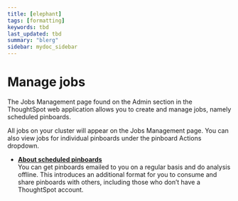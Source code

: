 ```yaml
---
title: [elephant]
tags: [formatting]
keywords: tbd
last_updated: tbd
summary: "blerg"
sidebar: mydoc_sidebar
---
```

# Manage jobs

The Jobs Management page found on the Admin section in the ThoughtSpot web application allows you to create and manage jobs, namely scheduled pinboards.

All jobs on your cluster will appear on the Jobs Management page. You can also view jobs for individual pinboards under the pinboard Actions dropdown.

-   **[About scheduled pinboards](../../admin/manage_jobs/about_scheduled_pinboards.html)**  
You can get pinboards emailed to you on a regular basis and do analysis offline. This introduces an additional format for you to consume and share pinboards with others, including those who don’t have a ThoughtSpot account.

